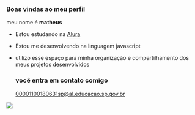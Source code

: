 ### Boas vindas ao meu perfil

meu nome é **matheus**

- Estou estudando na [Alura](https://www.Alura.com.br)
- Estou me desenvolvendo na linguagem javascript
- utilizo esse espaço para minha organização e compartilhamento dos meus projetos desenvolvidos

  ### você entra em contato comigo 

  00001100180631sp@al.educacao.sp.gov.br




![]( https://media1.tenor.com/m/UJf7laeE_uUAAAAC/ponchita-cute.gif)

  
